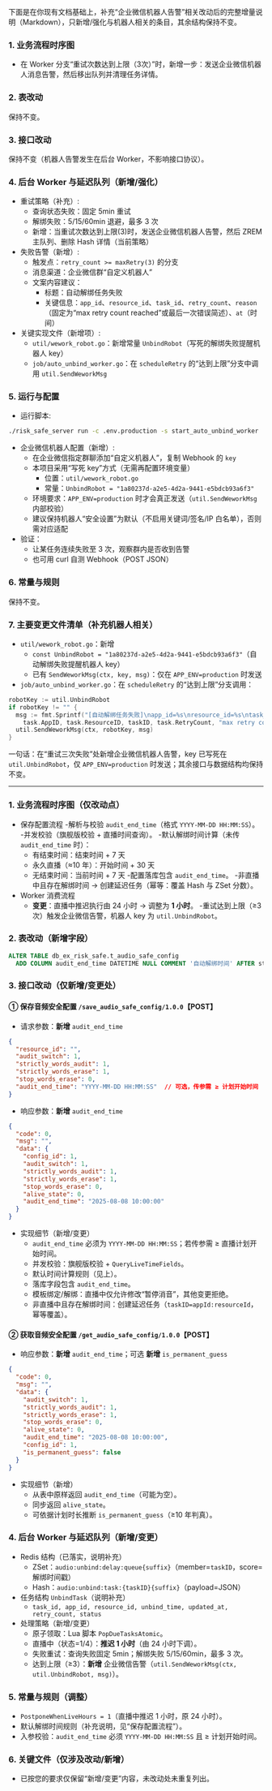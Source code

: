 下面是在你现有文档基础上，补充“企业微信机器人告警”相关改动后的完整增量说明（Markdown），只新增/强化与机器人相关的条目，其余结构保持不变。

### 1. 业务流程时序图
- 在 Worker 分支“重试次数达到上限（3次）”时，新增一步：发送企业微信机器人消息告警，然后移出队列并清理任务详情。

### 2. 表改动
保持不变。

### 3. 接口改动
保持不变（机器人告警发生在后台 Worker，不影响接口协议）。

### 4. 后台 Worker 与延迟队列（新增/强化）
- 重试策略（补充）:
  - 查询状态失败：固定 5min 重试
  - 解绑失败：5/15/60min 退避，最多 3 次
  - 新增：当重试次数达到上限(3)时，发送企业微信机器人告警，然后 ZREM 主队列、删除 Hash 详情（当前策略）
- 失败告警（新增）:
  - 触发点：`retry_count >= maxRetry(3)` 的分支
  - 消息渠道：企业微信群“自定义机器人”
  - 文案内容建议：
    - 标题：自动解绑任务失败
    - 关键信息：`app_id`、`resource_id`、`task_id`、`retry_count`、`reason`（固定为“max retry count reached”或最后一次错误简述）、`at`（时间）
- 关键实现文件（新增项）:
  - `util/wework_robot.go`：新增常量 `UnbindRobot`（写死的解绑失败提醒机器人 key）
  - `job/auto_unbind_worker.go`：在 `scheduleRetry` 的“达到上限”分支中调用 `util.SendWeworkMsg`

### 5. 运行与配置
- 运行脚本:
```bash
./risk_safe_server run -c .env.production -s start_auto_unbind_worker
```
- 企业微信机器人配置（新增）:
  - 在企业微信指定群聊添加“自定义机器人”，复制 Webhook 的 `key`
  - 本项目采用“写死 key”方式（无需再配置环境变量）
    - 位置：`util/wework_robot.go`
    - 常量：`UnbindRobot = "1a80237d-a2e5-4d2a-9441-e5bdcb93a6f3"`
  - 环境要求：`APP_ENV=production` 时才会真正发送（`util.SendWeworkMsg` 内部校验）
  - 建议保持机器人“安全设置”为默认（不启用关键词/签名/IP 白名单），否则需对应适配
- 验证：
  - 让某任务连续失败至 3 次，观察群内是否收到告警
  - 也可用 curl 自测 Webhook（POST JSON）

### 6. 常量与规则
保持不变。

### 7. 主要变更文件清单（补充机器人相关）
- `util/wework_robot.go`：新增
  - `const UnbindRobot = "1a80237d-a2e5-4d2a-9441-e5bdcb93a6f3"`（自动解绑失败提醒机器人 key）
  - 已有 `SendWeworkMsg(ctx, key, msg)`：仅在 `APP_ENV=production` 时发送
- `job/auto_unbind_worker.go`：在 `scheduleRetry` 的“达到上限”分支调用：
```go
robotKey := util.UnbindRobot
if robotKey != "" {
  msg := fmt.Sprintf("[自动解绑任务失败]\napp_id=%s\nresource_id=%s\ntask_id=%s\nretry_count=%d\nreason=%s\nat=%s",
    task.AppID, task.ResourceID, taskID, task.RetryCount, "max retry count reached", time.Now().Format("2006-01-02 15:04:05"))
  util.SendWeworkMsg(ctx, robotKey, msg)
}
```

一句话：在“重试三次失败”处新增企业微信机器人告警，key 已写死在 `util.UnbindRobot`，仅 `APP_ENV=production` 时发送；其余接口与数据结构均保持不变。


---------------------------------------------------------------------
### 1. 业务流程时序图（仅改动点）
- 保存配置流程
  -解析与校验 `audit_end_time`（格式 `YYYY-MM-DD HH:MM:SS`）。
  -并发校验（旗舰版校验 + 直播时间查询）。
  -默认解绑时间计算（未传 `audit_end_time` 时）：
    - 有结束时间：结束时间 + 7 天
    - 永久直播（≈10 年）：开始时间 + 30 天
    - 无结束时间：当前时间 + 7 天
  -配置落库包含 `audit_end_time`。
  -非直播中且存在解绑时间 → 创建延迟任务（幂等：覆盖 Hash 与 ZSet 分数）。
- Worker 消费流程
  - **变更**：直播中推迟执行由 24 小时 → 调整为 **1 小时**。
  -重试达到上限（≥3 次）触发企业微信告警，机器人 key 为 `util.UnbindRobot`。

### 2. 表改动（新增字段）
```sql
ALTER TABLE db_ex_risk_safe.t_audio_safe_config
  ADD COLUMN audit_end_time DATETIME NULL COMMENT '自动解绑时间' AFTER stop_words_erase;
```

### 3. 接口改动（仅新增/变更处）

#### ① 保存音频安全配置 `/save_audio_safe_config/1.0.0`【POST】
- 请求参数：**新增** `audit_end_time`
```json
{
  "resource_id": "",
  "audit_switch": 1,
  "strictly_words_audit": 1,
  "strictly_words_erase": 1,
  "stop_words_erase": 0,
  "audit_end_time": "YYYY-MM-DD HH:MM:SS"  // 可选，传参需 ≥ 计划开始时间
}
```
- 响应参数：**新增** `audit_end_time`
```json
{
  "code": 0,
  "msg": "",
  "data": {
    "config_id": 1,
    "audit_switch": 1,
    "strictly_words_audit": 1,
    "strictly_words_erase": 1,
    "stop_words_erase": 0,
    "alive_state": 0,
    "audit_end_time": "2025-08-08 10:00:00"
  }
}
```
- 实现细节（新增/变更）
  - `audit_end_time` 必须为 `YYYY-MM-DD HH:MM:SS`；若传参需 ≥ 直播计划开始时间。
  - 并发校验：旗舰版校验 + `QueryLiveTimeFields`。
  - 默认时间计算规则（见上）。
  - 落库字段包含 `audit_end_time`。
  - 模板绑定/解绑：直播中仅允许修改“暂停消音”，其他变更拒绝。
  - 非直播中且存在解绑时间：创建延迟任务（`taskID=appId:resourceId`，幂等覆盖）。

#### ② 获取音频安全配置 `/get_audio_safe_config/1.0.0`【POST】
- 响应参数：**新增** `audit_end_time`；可选 **新增** `is_permanent_guess`
```json
{
  "code": 0,
  "msg": "",
  "data": {
    "audit_switch": 1,
    "strictly_words_audit": 1,
    "strictly_words_erase": 1,
    "stop_words_erase": 0,
    "alive_state": 0,
    "audit_end_time": "2025-08-08 10:00:00",
    "config_id": 1,
    "is_permanent_guess": false
  }
}
```
- 实现细节（新增）
  - 从表中原样返回 `audit_end_time`（可能为空）。
  - 同步返回 `alive_state`。
  - 可依据计划时长推断 `is_permanent_guess`（≥10 年判真）。

### 4. 后台 Worker 与延迟队列（新增/变更）
- Redis 结构（已落实，说明补充）
  - ZSet：`audio:unbind:delay:queue{suffix}`（member=`taskID`，score=解绑时间戳）
  - Hash：`audio:unbind:task:{taskID}{suffix}`（payload=JSON）
- 任务结构 `UnbindTask`（说明补充）
  - `task_id, app_id, resource_id, unbind_time, updated_at, retry_count, status`
- 处理策略（新增/变更）
  - 原子领取：Lua 脚本 `PopDueTasksAtomic`。
  - 直播中（状态=1/4）：**推迟 1 小时**（由 24 小时下调）。
  - 失败重试：查询失败固定 5min；解绑失败 5/15/60min，最多 3 次。
  - 达到上限（≥3）：**新增** 企业微信告警（`util.SendWeworkMsg(ctx, util.UnbindRobot, msg)`）。

### 5. 常量与规则（调整）
- `PostponeWhenLiveHours = 1`（直播中推迟 1 小时，原 24 小时）。
- 默认解绑时间规则（补充说明，见“保存配置流程”）。
- 入参校验：`audit_end_time` 必须 `YYYY-MM-DD HH:MM:SS` 且 ≥ 计划开始时间。

### 6. 关键文件（仅涉及改动/新增）

- 已按您的要求仅保留“新增/变更”内容，未改动处未重复列出。